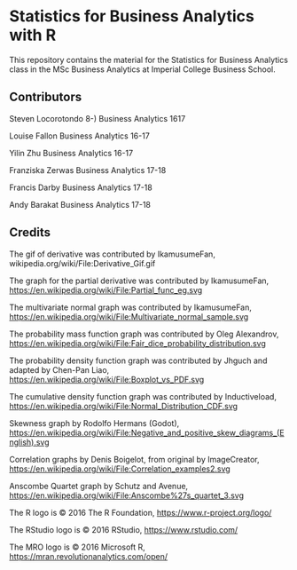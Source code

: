 # Statistics for Business Analytics with R


This repository contains the material for the Statistics for Business Analytics class in the MSc Business Analytics at Imperial College Business School.

## Contributors

Steven Locorotondo 8-) Business Analytics 1617

Louise Fallon Business Analytics 16-17

Yilin Zhu Business Analytics 16-17

Franziska Zerwas Business Analytics 17-18

Francis Darby Business Analytics 17-18

Andy Barakat Business Analytics 17-18



## Credits

The gif of derivative was contributed by IkamusumeFan, wikipedia.org/wiki/File:Derivative_Gif.gif

The graph for the partial derivative was contributed by IkamusumeFan,
https://en.wikipedia.org/wiki/File:Partial_func_eg.svg

The multivariate normal graph was contributed by IkamusumeFan, 
https://en.wikipedia.org/wiki/File:Multivariate_normal_sample.svg

The probability mass function graph was contributed by Oleg Alexandrov,
https://en.wikipedia.org/wiki/File:Fair_dice_probability_distribution.svg

The probability density function graph was contributed by Jhguch and adapted by Chen-Pan Liao,
https://en.wikipedia.org/wiki/File:Boxplot_vs_PDF.svg

The cumulative density function graph was contributed by Inductiveload, 
https://en.wikipedia.org/wiki/File:Normal_Distribution_CDF.svg

Skewness graph by Rodolfo Hermans (Godot),
https://en.wikipedia.org/wiki/File:Negative_and_positive_skew_diagrams_(English).svg

Correlation graphs by Denis Boigelot, from original by ImageCreator,
https://en.wikipedia.org/wiki/File:Correlation_examples2.svg

Anscombe Quartet graph by Schutz and Avenue, https://en.wikipedia.org/wiki/File:Anscombe%27s_quartet_3.svg

The R logo is © 2016 The R Foundation, https://www.r-project.org/logo/

The RStudio logo is © 2016 RStudio, https://www.rstudio.com/

The MRO logo is © 2016 Microsoft R, https://mran.revolutionanalytics.com/open/
